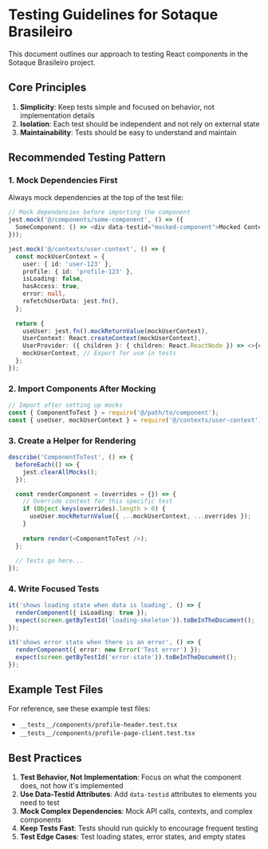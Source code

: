# Testing Guidelines for Sotaque Brasileiro

This document outlines our approach to testing React components in the Sotaque Brasileiro project.

## Core Principles

1. **Simplicity**: Keep tests simple and focused on behavior, not implementation details
2. **Isolation**: Each test should be independent and not rely on external state
3. **Maintainability**: Tests should be easy to understand and maintain

## Recommended Testing Pattern

### 1. Mock Dependencies First

Always mock dependencies at the top of the test file:

```typescript
// Mock dependencies before importing the component
jest.mock('@/components/some-component', () => ({
  SomeComponent: () => <div data-testid="mocked-component">Mocked Content</div>
}));

jest.mock('@/contexts/user-context', () => {
  const mockUserContext = {
    user: { id: 'user-123' },
    profile: { id: 'profile-123' },
    isLoading: false,
    hasAccess: true,
    error: null,
    refetchUserData: jest.fn(),
  };
  
  return {
    useUser: jest.fn().mockReturnValue(mockUserContext),
    UserContext: React.createContext(mockUserContext),
    UserProvider: ({ children }: { children: React.ReactNode }) => <>{children}</>,
    mockUserContext, // Export for use in tests
  };
});
```

### 2. Import Components After Mocking

```typescript
// Import after setting up mocks
const { ComponentToTest } = require('@/path/to/component');
const { useUser, mockUserContext } = require('@/contexts/user-context');
```

### 3. Create a Helper for Rendering

```typescript
describe('ComponentToTest', () => {
  beforeEach(() => {
    jest.clearAllMocks();
  });

  const renderComponent = (overrides = {}) => {
    // Override context for this specific test
    if (Object.keys(overrides).length > 0) {
      useUser.mockReturnValue({ ...mockUserContext, ...overrides });
    }
    
    return render(<ComponentToTest />);
  };
  
  // Tests go here...
});
```

### 4. Write Focused Tests

```typescript
it('shows loading state when data is loading', () => {
  renderComponent({ isLoading: true });
  expect(screen.getByTestId('loading-skeleton')).toBeInTheDocument();
});

it('shows error state when there is an error', () => {
  renderComponent({ error: new Error('Test error') });
  expect(screen.getByTestId('error-state')).toBeInTheDocument();
});
```

## Example Test Files

For reference, see these example test files:
- `__tests__/components/profile-header.test.tsx`
- `__tests__/components/profile-page-client.test.tsx`

## Best Practices

1. **Test Behavior, Not Implementation**: Focus on what the component does, not how it's implemented
2. **Use Data-Testid Attributes**: Add `data-testid` attributes to elements you need to test
3. **Mock Complex Dependencies**: Mock API calls, contexts, and complex components
4. **Keep Tests Fast**: Tests should run quickly to encourage frequent testing
5. **Test Edge Cases**: Test loading states, error states, and empty states 